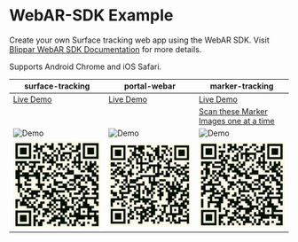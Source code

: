 # WebAR-SDK Example

Create your own Surface tracking web app using the WebAR SDK. Visit [Blippar WebAR SDK Documentation](https://support.blippar.com/hc/en-us/categories/4407844755347-Blippar-WebAR-SDK-Documentation-) for more details.

Supports Android Chrome and iOS Safari.


| surface-tracking  | portal-webar | marker-tracking |
| ------------- | ------------- | ------------- |
| [Live Demo][surface-tracking-demo-url]  | [Live Demo][portal-webar-demo-url]  | [Live Demo][marker-tracking-demo-url]  |
|   |   | [Scan these Marker Images one at a time][marker-tracking-scan-images]  |
|![Demo][surface-tracking-demo-gif]  | ![Demo][portal-webar-demo-gif]  | ![Demo][marker-tracking-demo-gif]  |
|![QR Code][surface-tracking-qrcode]  | ![QR Code][portal-webar-qrcode]  | ![QR Code][marker-tracking-qrcode]  |

[surface-tracking-demo-url]: https://webar-sdk.blippar.com/webar-sdk-example/v1.0.9-beta/surface-tracking/index.html "Live Demo"
[surface-tracking-demo-gif]: https://github.com/blippar/webar-sdk-example/raw/main/assets/surface_tracking_demo.gif "surface-tracking"
[surface-tracking-qrcode]: https://github.com/blippar/webar-sdk-example/raw/main/assets/surface-tracking-qrcode.png "QR Code"

[portal-webar-demo-url]: https://webar-sdk.blippar.com/webar-sdk-example/v1.0.9-beta/portal-webar/index.html "Live Demo"
[portal-webar-demo-gif]: https://github.com/blippar/webar-sdk-example/raw/main/assets/portal_webar_demo.gif "portal-webar"
[portal-webar-qrcode]: https://github.com/blippar/webar-sdk-example/raw/main/assets/portal-webar-qrcode.png "QR Code"

[marker-tracking-demo-url]: https://webar-sdk.blippar.com/webar-sdk-example/v1.0.9-beta/marker-tracking/index.html "Live Demo"
[marker-tracking-demo-gif]: https://github.com/blippar/webar-sdk-example/raw/main/assets/marker_tracking_demo.gif "marker-tracking"
[marker-tracking-qrcode]: https://github.com/blippar/webar-sdk-example/raw/main/assets/marker-tracking-qrcode.png "QR Code"

[marker-tracking-scan-images]: https://github.com/blippar/webar-sdk-example/raw/main/marker-tracking/markers/
